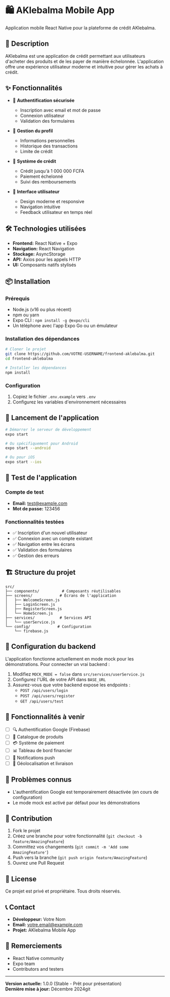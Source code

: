# 🛍️ AKlebalma Mobile App

Application mobile React Native pour la plateforme de crédit AKlebalma.

## 📱 Description

AKlebalma est une application de crédit permettant aux utilisateurs d'acheter des produits et de les payer de manière échelonnée. L'application offre une expérience utilisateur moderne et intuitive pour gérer les achats à crédit.

## ✨ Fonctionnalités

- 🔐 **Authentification sécurisée**
    - Inscription avec email et mot de passe
    - Connexion utilisateur
    - Validation des formulaires

- 👤 **Gestion du profil**
    - Informations personnelles
    - Historique des transactions
    - Limite de crédit

- 🛒 **Système de crédit**
    - Crédit jusqu'à 1 000 000 FCFA
    - Paiement échelonné
    - Suivi des remboursements

- 📱 **Interface utilisateur**
    - Design moderne et responsive
    - Navigation intuitive
    - Feedback utilisateur en temps réel

## 🛠️ Technologies utilisées

- **Frontend:** React Native + Expo
- **Navigation:** React Navigation
- **Stockage:** AsyncStorage
- **API:** Axios pour les appels HTTP
- **UI:** Composants natifs stylisés

## 📦 Installation

### Prérequis
- Node.js (v16 ou plus récent)
- npm ou yarn
- Expo CLI : `npm install -g @expo/cli`
- Un téléphone avec l'app Expo Go ou un émulateur

### Installation des dépendances
```bash
# Cloner le projet
git clone https://github.com/VOTRE-USERNAME/frontend-aklebalma.git
cd frontend-aklebalma

# Installer les dépendances
npm install
```

### Configuration
1. Copiez le fichier `.env.example` vers `.env`
2. Configurez les variables d'environnement nécessaires

## 🚀 Lancement de l'application

```bash
# Démarrer le serveur de développement
expo start

# Ou spécifiquement pour Android
expo start --android

# Ou pour iOS
expo start --ios
```

## 📱 Test de l'application

### Compte de test
- **Email:** test@example.com
- **Mot de passe:** 123456

### Fonctionnalités testées
- ✅ Inscription d'un nouvel utilisateur
- ✅ Connexion avec un compte existant
- ✅ Navigation entre les écrans
- ✅ Validation des formulaires
- ✅ Gestion des erreurs

## 🏗️ Structure du projet

```
src/
├── components/          # Composants réutilisables
├── screens/            # Écrans de l'application
│   ├── WelcomeScreen.js
│   ├── LoginScreen.js
│   ├── RegisterScreen.js
│   └── HomeScreen.js
├── services/           # Services API
│   └── userService.js
└── config/            # Configuration
    └── firebase.js
```

## 🔧 Configuration du backend

L'application fonctionne actuellement en mode mock pour les démonstrations.
Pour connecter un vrai backend :

1. Modifiez `MOCK_MODE = false` dans `src/services/userService.js`
2. Configurez l'URL de votre API dans `BASE_URL`
3. Assurez-vous que votre backend expose les endpoints :
    - `POST /api/users/login`
    - `POST /api/users/register`
    - `GET /api/users/test`

## 🚧 Fonctionnalités à venir

- [ ] 🔍 Authentification Google (Firebase)
- [ ] 🛒 Catalogue de produits
- [ ] 💳 Système de paiement
- [ ] 📊 Tableau de bord financier
- [ ] 🔔 Notifications push
- [ ] 📍 Géolocalisation et livraison

## 🐛 Problèmes connus

- L'authentification Google est temporairement désactivée (en cours de configuration)
- Le mode mock est activé par défaut pour les démonstrations

## 🤝 Contribution

1. Fork le projet
2. Créez une branche pour votre fonctionnalité (`git checkout -b feature/AmazingFeature`)
3. Committez vos changements (`git commit -m 'Add some AmazingFeature'`)
4. Push vers la branche (`git push origin feature/AmazingFeature`)
5. Ouvrez une Pull Request

## 📝 License

Ce projet est privé et propriétaire. Tous droits réservés.

## 📞 Contact

- **Développeur:** Votre Nom
- **Email:** votre.email@example.com
- **Projet:** AKlebalma Mobile App

## 🙏 Remerciements

- React Native community
- Expo team
- Contributors and testers

---

**Version actuelle:** 1.0.0 (Stable - Prêt pour présentation)  
**Dernière mise à jour:** Décembre 2024git